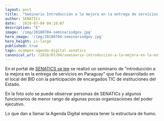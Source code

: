 ```yaml
---
layout: post
title:  "Seminario Introducción a la mejora en la entrega de servicios en Paraguay"
author: SENATICs
date:   2018-07-04 04:18:07
description: "E"
image: '/img/20180704-seminariodgov.jpg'
hero_image: '/img/20180704-seminariodgov.jpg'
hero_height: is-large
published: true
tags: ocampos agenda-digital senatics 
canonical_url: /2018/07/04/seminario-introduccion-a-la-mejora-en-la-entrega-de-servicios-en-paraguay.html
---
```


En el portal de [SENATICS se lee](https://www.senatics.gov.py/noticias/construyendo-la-agenda-digital-paraguay-analizando-buenas-practicas-internacionales) se realizó un seminario de "introducción a la mejora en la entrega de servicios en Paraguay" que fue desarrollado en el local del BID con la participación de encargados TIC de instituciones del Estado.

En la foto solo se puede observar personas de SENATICs y algunos funcionarios de menor rango de algunas pocas organizaciones del poder ejecutivo. 

Lo que dan a llamar la Agenda Digital empieza tener la estructura de humo.